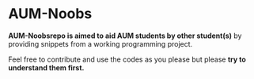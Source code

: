 # AUM-Noobs
**AUM-Noobsrepo is aimed to aid AUM students by other student(s)** by providing snippets from a working programming project.

Feel free to contribute and use the codes as you please but please **try to understand them first.**
